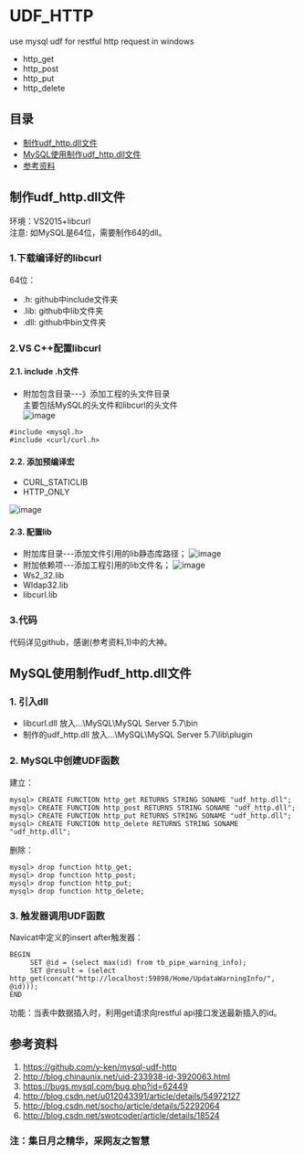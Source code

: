 # UDF_HTTP
use mysql udf for restful http request in windows
- http_get
- http_post
- http_put
- http_delete

## 目录
- [制作udf_http.dll文件](#1)
- [MySQL使用制作udf_http.dll文件](#2)
- [参考资料](#3)


## <span id = "1">制作udf_http.dll文件</span>
环境：VS2015+libcurl  
注意: 如MySQL是64位，需要制作64的dll。
### 1.下载编译好的libcurl
64位：
- .h: github中include文件夹
- .lib: github中lib文件夹
- .dll: github中bin文件夹

### 2.VS C++配置libcurl
#### 2.1. include .h文件
- 附加包含目录---》添加工程的头文件目录  
主要包括MySQL的头文件和libcurl的头文件  
![image](https://note.youdao.com/yws/public/resource/6f8422bd32256e4ba1b69c962e0a91b1/xmlnote/6A889F447F2649698120CC87413B84CD/10931)
```
#include <mysql.h>
#include <curl/curl.h>
```

#### 2.2. 添加预编译宏
- CURL_STATICLIB  
- HTTP_ONLY

![image](https://note.youdao.com/yws/public/resource/6f8422bd32256e4ba1b69c962e0a91b1/xmlnote/8C01A686152C468490BC070F04478ABE/10929)


#### 2.3. 配置lib
- 附加库目录---添加文件引用的lib静态库路径；
![image](https://note.youdao.com/yws/public/resource/6f8422bd32256e4ba1b69c962e0a91b1/xmlnote/087A084A94D5427D8BC9AC6BB36571B1/10932)
- 附加依赖项---添加工程引用的lib文件名；
![image](https://note.youdao.com/yws/public/resource/6f8422bd32256e4ba1b69c962e0a91b1/xmlnote/6092CDD6DC7341DFB2A1F2EBDC281D49/10930)
- Ws2_32.lib  
- Wldap32.lib  
- libcurl.lib    

### 3.代码
代码详见github，感谢(参考资料,1)中的大神。

## <span id = "2">MySQL使用制作udf_http.dll文件</span>
### 1. 引入dll
- libcurl.dll 放入...\MySQL\MySQL Server 5.7\bin
- 制作的udf_http.dll 放入...\MySQL\MySQL Server 5.7\lib\plugin  

### 2. MySQL中创建UDF函数
建立：
```
mysql> CREATE FUNCTION http_get RETURNS STRING SONAME "udf_http.dll";
mysql> CREATE FUNCTION http_post RETURNS STRING SONAME "udf_http.dll";
mysql> CREATE FUNCTION http_put RETURNS STRING SONAME "udf_http.dll";
mysql> CREATE FUNCTION http_delete RETURNS STRING SONAME "udf_http.dll";
```
删除：
```
mysql> drop function http_get;
mysql> drop function http_post;
mysql> drop function http_put;
mysql> drop function http_delete;
```

### 3. 触发器调用UDF函数

Navicat中定义的insert after触发器：
```
BEGIN
     SET @id = (select max(id) from tb_pipe_warning_info);
     SET @result = (select http_get(concat("http://localhost:59898/Home/UpdataWarningInfo/", @id)));
END
```
功能：当表中数据插入时，利用get请求向restful api接口发送最新插入的id。

## <span id = "3">参考资料</span>
1. https://github.com/y-ken/mysql-udf-http
2. http://blog.chinaunix.net/uid-233938-id-3920063.html  
3. https://bugs.mysql.com/bug.php?id=62449
4. http://blog.csdn.net/u012043391/article/details/54972127
5. http://blog.csdn.net/socho/article/details/52292064
6. http://blog.csdn.net/swotcoder/article/details/18524

### 注：集日月之精华，采网友之智慧
